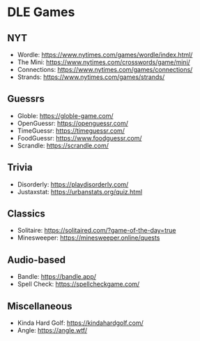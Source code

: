 # DLE Games

## NYT
* Wordle: https://www.nytimes.com/games/wordle/index.html/
* The Mini: https://www.nytimes.com/crosswords/game/mini/
* Connections: https://www.nytimes.com/games/connections/
* Strands: https://www.nytimes.com/games/strands/

## Guessrs
* Globle: https://globle-game.com/
* OpenGuessr: https://openguessr.com/
* TimeGuessr: https://timeguessr.com/
* FoodGuessr: https://www.foodguessr.com/
* Scrandle: https://scrandle.com/

## Trivia
* Disorderly: https://playdisorderly.com/
* Justaxstat: https://urbanstats.org/quiz.html

## Classics
* Solitaire: https://solitaired.com/?game-of-the-day=true
* Minesweeper: https://minesweeper.online/quests

## Audio-based
* Bandle: https://bandle.app/
* Spell Check: https://spellcheckgame.com/

## Miscellaneous
* Kinda Hard Golf: https://kindahardgolf.com/
* Angle: https://angle.wtf/

